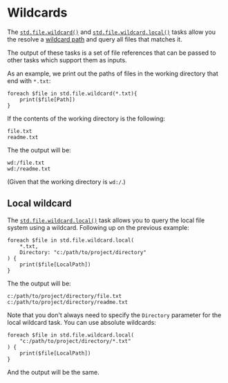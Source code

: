 # Wildcards

The [`std.file.wildcard()`](/taskdoc/std.file.wildcard.html) and [`std.file.wildcard.local()`](/taskdoc/std.file.wildcard.local.html) tasks allow you the resolve a [wildcard path](root:/saker.build/doc/guide/wildcards.html) and query all files that matches it.

The output of these tasks is a set of file references that can be passed to other tasks which support them as inputs.

As an example, we print out the paths of files in the working directory that end with `*.txt`:

```sakerscript
foreach $file in std.file.wildcard(*.txt){
	print($file[Path])
}
```

If the contents of the working directory is the following:

```plaintext
file.txt
readme.txt
```

The the output will be:

```plaintext
wd:/file.txt
wd:/readme.txt
```

(Given that the working directory is `wd:/`.)

## Local wildcard

The [`std.file.wildcard.local()`](/taskdoc/std.file.wildcard.local.html) task allows you to query the local file system using a wildcard. Following up on the previous example:

```sakerscript
foreach $file in std.file.wildcard.local(
	*.txt, 
	Directory: "c:/path/to/project/directory"
) {
	print($file[LocalPath])
}
```

The the output will be:

```plaintext
c:/path/to/project/directory/file.txt
c:/path/to/project/directory/readme.txt
```

Note that you don't always need to specify the `Directory` parameter for the local wildcard task. You can use absolute wildcards:

```sakerscript
foreach $file in std.file.wildcard.local(
	"c:/path/to/project/directory/*.txt"
) {
	print($file[LocalPath])
}
```

And the output will be the same.